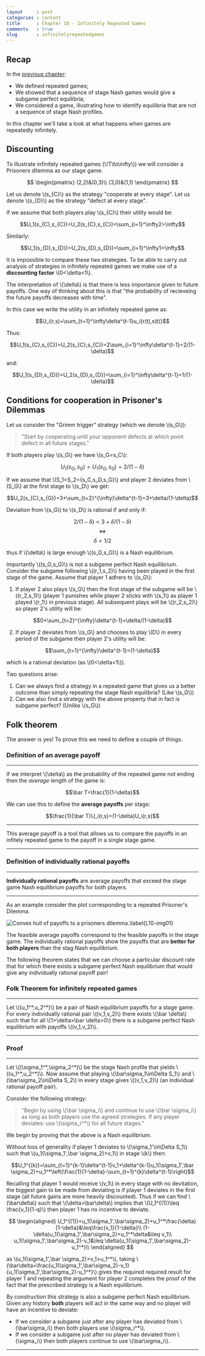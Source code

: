 ```yaml
---
layout     : post
categories : content
title      : Chapter 10 - Infinitely Repeated Games
comments   : true
slug       : infinitelyrepeatedgames
---
```


## Recap

In the [previous chapter]({{site.baseurl}}/Content/Chapter_09_Finitely_Repeated_Games):

- We defined repeated games;
- We showed that a sequence of stage Nash games would give a subgame perfect equilibria;
- We considered a game, illustrating how to identify equilibria that are not a sequence of stage Nash profiles.

In this chapter we'll take a look at what happens when games are repeatedly infinitely.

## Discounting

To illustrate infinitely repeated games (\\(T\to\infty\\)) we will consider a Prisoners dilemma as our stage game.

$$
\begin{pmatrix}
(2,2)&(0,3)\\
(3,0)&(1,1)
\end{pmatrix}
$$

Let us denote \\(s\_{C}\\) as the strategy "cooperate at every stage". Let us denote \\(s_{D}\\) as the strategy "defect at every stage".

If we assume that both players play \\(s_{C}\\) their utility would be:

$$U_1(s_{C},s_{C})=U_2(s_{C},s_{C})=\sum_{i=1}^\infty2>\infty$$

Similarly:

$$U_1(s_{D},s_{D})=U_2(s_{D},s_{D})=\sum_{i=1}^\infty1>\infty$$

It is impossible to compare these two strategies. To be able to carry out analysis of strategies in infinitely repeated games we make use of a **discounting factor** \\(0<\delta<1\\).

The interpretation of \\(\delta\\) is that there is less importance given to future payoffs. One way of thinking about this is that "the probability of recieveing the future payoffs decreases with time".

In this case we write the utility in an infinitely repeated game as:

$$U_i(r,s)=\sum_{t=1}^\infty\delta^{t-1}u_i{r(t),s(t)}$$

Thus:

$$U_1(s_{C},s_{C})=U_2(s_{C},s_{C})=2\sum_{i=1}^\infty\delta^{t-1}=2/(1-\delta)$$

and:

$$U_1(s_{D},s_{D})=U_2(s_{D},s_{D})=\sum_{i=1}^\infty\delta^{t-1}=1/(1-\delta)$$

## Conditions for cooperation in Prisoner's Dilemmas

Let us consider the "Grimm trigger" strategy (which we denote \\(s_G\\)):

> "Start by cooperating until your opponent defects at which point defect in all future stages."

If both players play \\(s_G\\) we have \\(s_G=s_C\\):

$$U_1(s_{G},s_{G})=U_1(s_{G},s_{G})=2/(1-\delta)$$

If we assume that \\(S_1=S_2=\{s_C,s_D,s_G\}\\) and player 2 deviates from \\(S_G\\) at the first stage to \\(s_D\\) we get:

$$U_2(s_{C},s_{G})=3+\sum_{t=2}^{\infty}\delta^{t-1}=3+\delta/(1-\delta)$$

Deviation from \\(s_G\\) to \\(s_D\\) is rational if and only if:

$$2/(1-\delta)<3+\delta/(1-\delta)$$
$$\Leftrightarrow$$
$$\delta< 1/2$$

thus if \\(\delta\\) is large enough \\((s_G,s_G)\\) is a Nash equilibrium.

Importantly \\((s_G,s_G)\\) is not a subgame perfect Nash equilibrium. Consider the subgame following \\((r_1,s_2)\\) having been played in the first stage of the game. Assume that player 1 adhers to \\(s_G\\):

1. If player 2 also plays \\(s_G\\) then the first stage of the subgame will be \\((r_2,s_1)\\) (player 1 punishes while player 2 sticks with \\(s_1\\) as player 1 played \\(r_1\\) in previous stage). All subsequent plays will be \\((r_2,s_2)\\) so player 2's utility will be:

$$0+\sum_{t=2}^{\infty}\delta^{t-1}=\delta/(1-\delta)$$

2. If player 2 deviates from \\(s_G\\) and chooses to play \\(D\\) in every period of the subgame then player 2's utility will be:

$$\sum_{t=1}^{\infty}\delta^{t-1}=(1-\delta)$$

which is a rational deviation (as \\(0<\delta<1\\)).

Two questions arise:

1. Can we always find a strategy in a repeated game that gives us a better outcome than simply repeating the stage Nash equilibria? (Like \\(s_G\\))
2. Can we also find a strategy with the above property that in fact is subgame perfect? (Unlike \\(s_G\\))

## Folk theorem

The answer is yes! To prove this we need to define a couple of things.

### Definition of an average payoff

---

If we interpret \\(\delta\\) as the probability of the repeated game not ending then the _average_ length of the game is:

$$\bar T=\frac{1}{1-\delta}$$

We can use this to define the **average payoffs** per stage:

$$\frac{1}{\bar T}U_i(r,s)=(1-\delta)U_i(r,s)$$

---

This average payoff is a tool that allows us to compare the payoffs in an infitely repeated game to the payoff in a single stage game.

---

### Definition of individually rational payoffs

---

**Individually rational payoffs** are average payoffs that exceed the stage game Nash equilibrium payoffs for both players.

---

As an example consider the plot corresponding to a repeated Prisoner's Dilemma.

![Convex hull of payoffs to a prisoners dilemma.\label{L10-img01}](images/L10-img01.png)

The feasible average payoffs correspond to the feasible payoffs in the stage game. The individually rational payoffs show the payoffs that are **better for both players** than the stag Nash equilibrium.

The following theorem states that we can choose a particular discount rate that for which there exists a subgame perfect Nash equilibrium that would give any individually rational payoff pair!

### Folk Theorem for infinitely repeated games

---

Let \\((u_1^\*,u_2^\*)\\) be a pair of Nash equilibrium payoffs for a stage game. For every individually rational pair \\((v_1,v_2)\\) there exists \\(\bar \delta\\) such that for all \\(1>\delta>\bar \delta>0\\) there is a subgame perfect Nash equilibrium with payoffs \\((v_1,v_2)\\).

---

### Proof

---

Let \\((\sigma_1^\*,\sigma_2^\*)\\) be the stage Nash profile that yields \\((u_1^\*,u_2^\*)\\). Now assume that playing \\(\bar\sigma_1\in\Delta S_1\\) and \\(\bar\sigma_2\in\Delta S_2\\) in every stage gives \\((v_1,v_2)\\) (an individual rational payoff pair).

Consider the following strategy:

> "Begin by using \\(\bar \sigma_i\\) and continue to use \\(\bar \sigma_i\\) as long as both players use the agreed strategies. If any player deviates: use \\(\sigma_i^*\\) for all future stages."

We begin by proving that the above is a Nash equilibrium.

Without loss of generality if player 1 deviates to \\(\sigma_1'\in\Delta S_1\\) such that \\(u_1(\sigma_1',\bar \sigma_2)>v_1\\) in stage \\(k\\) then:

$$U_1^{(k)}=\sum_{t=1}^{k-1}\delta^{t-1}v_1+\delta^{k-1}u_1(\sigma_1',\bar \sigma_2)+u_1^*\left(\frac{1}{1-\delta}-\sum_{t=1}^{k}\delta^{t-1}\right)$$

Recalling that player 1 would receive \\(v_1\\) in every stage with no devitation, the biggest gain to be made from deviating is if player 1 deviates in the first stage (all future gains are more heavily discounted). Thus if we can find \\(\bar\delta\\) such that \\(\delta>\bar\delta\\) implies that \\(U_1^{(1)}\leq \frac{v_1}{1-q}\\) then player 1 has no incentive to deviate.

$$
\begin{aligned}
U_1^{(1)}=u_1(\sigma_1',\bar\sigma_2)+u_1^*\frac{\delta}{1-\delta}&\leq\frac{v_1}{1-\delta}\\
(1-\delta)u_1(\sigma_1',\bar\sigma_2)+u_1^*\delta&\leq v_1\\
u_1(\sigma_1',\bar\sigma_2)-v_1&\leq \delta(u_1(\sigma_1',\bar\sigma_2)-u_1^*)\\
\end{aligned}
$$

as \\(u_1(\sigma_1',\bar \sigma_2)>v_1>u_1^\*\\), taking \\(\bar\delta=\frac{u_1(\sigma_1',\bar\sigma_2)-v_1}{u_1(\sigma_1',\bar\sigma_2)-u_1^*}\\) gives the required required result for player 1 and repeating the argument for player 2 completes the proof of the fact that the prescribed strategy is a Nash equilibrium.

By construction this strategy is also a subgame perfect Nash equilibrium. Given any history **both** players will act in the same way and no player will have an incentive to deviate:

- If we consider a subgame just after any player has deviated from \\(\bar\sigma_i\\) then both players use \\(\sigma_i^*\\).
- If we consider a subgame just after no player has deviated from \\(\sigma_i\\) then both players continue to use \\(\bar\sigma_i\\).

---

